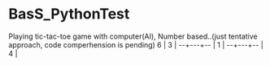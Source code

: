 # BasS_PythonTest
Playing tic-tac-toe game with computer(AI), Number based..(just tentative approach, code comperhension is pending) 
                  6 | 3 | 
		  --+---+--
		    | 1 | 
		  --+---+--
	            | 4 | 
